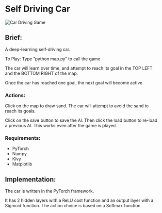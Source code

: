 # Self Driving Car

![Car Driving Game](https://postimg.cc/Y4xxc04M)

## Brief:
A deep-learning self-driving car.

To Play: Type "python map.py" to call the game

The car will learn over time, and attempt to reach its goal in the TOP LEFT and the BOTTOM RIGHT of the map.

Once the car has reached one goal, the next goal will become active.

### Actions:
Click on the map to draw sand. The car will attempt to avoid the sand to reach its goals.

Click on the save button to save the AI. Then click the load button to re-load a previous AI. This works even after the game is played.

### Requirements:
- PyTorch
- Numpy
- Kivy
- Matplotlib

## Implementation:

The car is written in the PyTorch framework.

It has 2 hidden layers with a ReLU cost function and an output layer with a Sigmoid function.
The action choice is based on a Softmax function.
